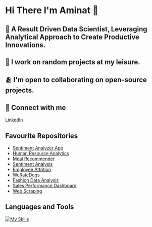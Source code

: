 # Hi There I'm Aminat 👋 <br><hb>
## 👀 A Result Driven Data Scientist, Leveraging Analytical Approach to Create Productive Innovations.<br><hb>
## 🦾 I work on random projects at my leisure.<br><hb>
## 🫂 I'm open to collaborating on open-source projects.<br>
## 👥 Connect with me
[LinkedIn](https://www.linkedin.com/in/aminat-owodunni-287811a1/)<br><hb>
## Favourite Repositories
* [Sentiment Analyzer App](https://github.com/amiegirl/sentiment_analyzer_app)
* [Human Resource Analytics](
https://github.com/amiegirl/Data_Analyst_Portfolio_Projects/blob/main/Ms_Power_BI_Projects%2FHuman_Resource_Analytics%2FREADME.md)
* [Meal Recommender](https://github.com/amiegirl/Machine_Learning_Portfolio_Projects/tree/main/Machine_Learning_with_Python_Projects/Meal_Recommender_App)
* [Sentiment Analysis](https://github.com/amiegirl/Machine_Learning_Portfolio_Projects/tree/main/Machine_Learning_with_Python_Projects/Sentiment_Analysis)
* [Employee Attrition](https://github.com/amiegirl/Data_Analyst_Portfolio_Projects/tree/main/Python_Projects/Employee_Attrition)
* [WeRateDogs](https://github.com/amiegirl/Data_Analyst_Portfolio_Projects/tree/main/Python_Projects/WeRateDogs)
* [Fashion Data Analysis](https://github.com/amiegirl/Data_Analyst_Portfolio_Projects/tree/main/Ms_Power_BI_Projects/Fashion_Data_Analysis)
* [Sales Performance Dashboard](https://github.com/amiegirl/Data_Analyst_Portfolio_Projects/tree/main/Ms_Excel_Projects/Sales_Analytics_and_Performance_Dashboard)
* [Web Scraping](https://github.com/amiegirl/Data_Analyst_Portfolio_Projects/tree/main/Python_Projects/Web_Scraping)
## Languages and Tools
[![My Skills](https://skills.thijs.gg/icons?i=py,html,figma,mysql,postgres)](https://skills.thijs.gg)
